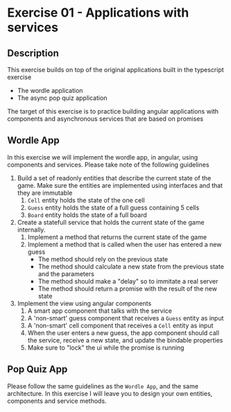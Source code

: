 # Exercise 01 - Applications with services

## Description
This exercise builds on top of the original applications built in the typescript exercise
* The wordle application
* The async pop quiz application

The target of this exercise is to practice building angular applications with components and asynchronous services that are based on promises

## Wordle App
In this exercise we will implement the wordle app, in angular, using components and services.
Please take note of the following guidelines

1. Build a set of readonly entities that describe the current state of the game. Make sure the entities are implemented using interfaces and that they are immutable
   1. `Cell` entity holds the state of the one cell
   2. `Guess` entity holds the state of a full guess containing 5 cells
   3. `Board` entity holds the state of a full board
2. Create a statefull service that holds the current state of the game internally.
   1. Implement a method that returns the current state of the game
   2. Implement a method that is called when the user has entered a new guess
      * The method should rely on the previous state
      * The method should calculate a new state from the previous state and the parameters
      * The method should make a "delay" so to immitate a real server
      * The method should return a promise with the result of the new state
3. Implement the view using angular components
   1. A smart app component that talks with the service
   2. A 'non-smart' guess component that receives a `Guess` entity as input
   3. A 'non-smart' cell component that receives a `Cell` entity as input
   4. When the user enters a new guess, the app component should call the service, receive a new state, and update the bindable properties
   5. Make sure to "lock" the ui while the promise is running

## Pop Quiz App
Please follow the same guidelines as the `Wordle App`, and the same architecture. In this exercise I will leave you to design your own entities, components and service methods.



